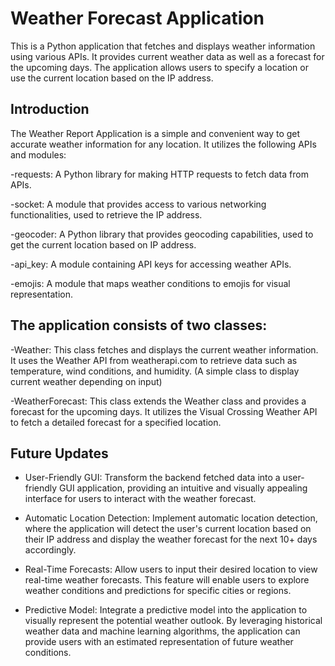 # Weather Forecast Application
This is a Python application that fetches and displays weather information using various APIs. It provides current weather data as well as a forecast for the upcoming days. The application allows users to specify a location or use the current location based on the IP address.

## Introduction
The Weather Report Application is a simple and convenient way to get accurate weather information for any location. It utilizes the following APIs and modules:

-requests: A Python library for making HTTP requests to fetch data from APIs.

-socket: A module that provides access to various networking functionalities, used to retrieve the IP address.

-geocoder: A Python library that provides geocoding capabilities, used to get the current location based on IP address.

-api_key: A module containing API keys for accessing weather APIs.

-emojis: A module that maps weather conditions to emojis for visual representation.


## The application consists of two classes:

-Weather: This class fetches and displays the current weather information. It uses the Weather API from weatherapi.com to retrieve data such as temperature, wind conditions, and humidity. (A simple class to display current weather depending on input)

-WeatherForecast: This class extends the Weather class and provides a forecast for the upcoming days. It utilizes the Visual Crossing Weather API to fetch a detailed forecast for a specified location.

## Future Updates

- User-Friendly GUI: Transform the backend fetched data into a user-friendly GUI application, providing an intuitive and visually appealing interface for users to interact with the weather forecast.

- Automatic Location Detection: Implement automatic location detection, where the application will detect the user's current location based on their IP address and display the weather forecast for the next 10+ days accordingly.

- Real-Time Forecasts: Allow users to input their desired location to view real-time weather forecasts. This feature will enable users to explore weather conditions and predictions for specific cities or regions.

- Predictive Model: Integrate a predictive model into the application to visually represent the potential weather outlook. By leveraging historical weather data and machine learning algorithms, the application can provide users with an estimated representation of future weather conditions.
